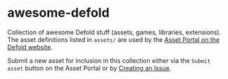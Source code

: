 # awesome-defold
Collection of awesome Defold stuff (assets, games, libraries, extensions). The asset definitions listed in `assets/` are used by the [Asset Portal on the Defold website](https://www.defold.com/assets).

Submit a new asset for inclusion in this collection either via the `Submit asset` button on the Asset Portal or by [Creating an Issue](https://github.com/defold/awesome-defold/issues/new?assignees=&labels=&template=new-asset.md&title=).
